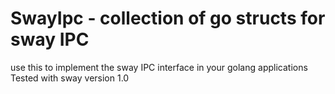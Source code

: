 # SwayIpc - collection of go structs for sway IPC

use this to implement the sway IPC interface in your golang applications
Tested with sway version 1.0
